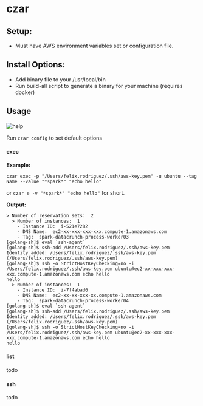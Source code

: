 # czar

## Setup:

* Must have AWS environment variables set or configuration file.

## Install Options:

* Add binary file to your /usr/local/bin
* Run build-all script to generate a binary for your machine (requires docker)

## Usage
![help](http://i.imgur.com/CBOYuhm.png)

Run ```czar config``` to set default options

#### exec

**Example:**

```
czar exec -p "/Users/felix.rodriguez/.ssh/aws-key.pem" -u ubuntu --tag Name --value "*spark*" "echo hello"
```

or ```czar e -v "*spark*" "echo hello"``` for short.

**Output:**
```
> Number of reservation sets:  2
  > Number of instances:  1
    - Instance ID:  i-521e7282
    - DNS Name:  ec2-xx-xxx-xxx-xxx.compute-1.amazonaws.com
    - Tag:  spark-datacrunch-process-worker03
[golang-sh]$ eval `ssh-agent`
[golang-sh]$ ssh-add /Users/felix.rodriguez/.ssh/aws-key.pem
Identity added: /Users/felix.rodriguez/.ssh/aws-key.pem (/Users/felix.rodriguez/.ssh/aws-key.pem)
[golang-sh]$ ssh -o StrictHostKeyChecking=no -i /Users/felix.rodriguez/.ssh/aws-key.pem ubuntu@ec2-xx-xxx-xxx-xxx.compute-1.amazonaws.com echo hello
hello
  > Number of instances:  1
    - Instance ID:  i-7f4abad6
    - DNS Name:  ec2-xx-xx-xxx-xx.compute-1.amazonaws.com
    - Tag:  spark-datacrunch-process-worker04
[golang-sh]$ eval `ssh-agent`
[golang-sh]$ ssh-add /Users/felix.rodriguez/.ssh/aws-key.pem
Identity added: /Users/felix.rodriguez/.ssh/aws-key.pem (/Users/felix.rodriguez/.ssh/aws-key.pem)
[golang-sh]$ ssh -o StrictHostKeyChecking=no -i /Users/felix.rodriguez/.ssh/aws-key.pem ubuntu@ec2-xx-xxx-xxx-xxx.compute-1.amazonaws.com echo hello
hello
```

#### list
todo

#### ssh
todo
